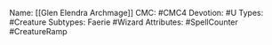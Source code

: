 Name: [[Glen Elendra Archmage]]
CMC: #CMC4
Devotion: #U
Types: #Creature
Subtypes: Faerie #Wizard
Attributes: #SpellCounter #CreatureRamp 